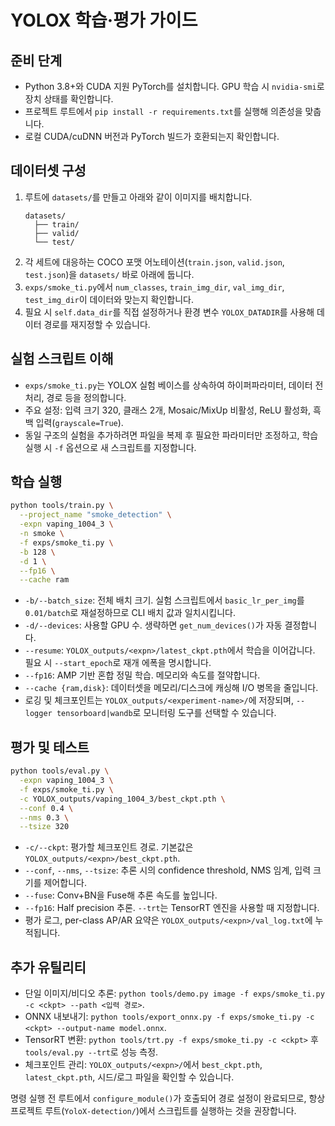 # YOLOX 학습·평가 가이드

## 준비 단계
- Python 3.8+와 CUDA 지원 PyTorch를 설치합니다. GPU 학습 시 `nvidia-smi`로 장치 상태를 확인합니다.
- 프로젝트 루트에서 `pip install -r requirements.txt`를 실행해 의존성을 맞춥니다.
- 로컬 CUDA/cuDNN 버전과 PyTorch 빌드가 호환되는지 확인합니다.

## 데이터셋 구성
1. 루트에 `datasets/`를 만들고 아래와 같이 이미지를 배치합니다.
   ```
   datasets/
     ├── train/
     ├── valid/
     └── test/
   ```
2. 각 세트에 대응하는 COCO 포맷 어노테이션(`train.json`, `valid.json`, `test.json`)을 `datasets/` 바로 아래에 둡니다.
3. `exps/smoke_ti.py`에서 `num_classes`, `train_img_dir`, `val_img_dir`, `test_img_dir`이 데이터와 맞는지 확인합니다.
4. 필요 시 `self.data_dir`를 직접 설정하거나 환경 변수 `YOLOX_DATADIR`를 사용해 데이터 경로를 재지정할 수 있습니다.

## 실험 스크립트 이해
- `exps/smoke_ti.py`는 YOLOX 실험 베이스를 상속하여 하이퍼파라미터, 데이터 전처리, 경로 등을 정의합니다.
- 주요 설정: 입력 크기 320, 클래스 2개, Mosaic/MixUp 비활성, ReLU 활성화, 흑백 입력(`grayscale=True`).
- 동일 구조의 실험을 추가하려면 파일을 복제 후 필요한 파라미터만 조정하고, 학습 실행 시 `-f` 옵션으로 새 스크립트를 지정합니다.

## 학습 실행
```bash
python tools/train.py \
  --project_name "smoke_detection" \
  -expn vaping_1004_3 \
  -n smoke \
  -f exps/smoke_ti.py \
  -b 128 \
  -d 1 \
  --fp16 \
  --cache ram
```
- `-b/--batch_size`: 전체 배치 크기. 실험 스크립트에서 `basic_lr_per_img`를 `0.01/batch`로 재설정하므로 CLI 배치 값과 일치시킵니다.
- `-d/--devices`: 사용할 GPU 수. 생략하면 `get_num_devices()`가 자동 결정합니다.
- `--resume`: `YOLOX_outputs/<expn>/latest_ckpt.pth`에서 학습을 이어갑니다. 필요 시 `--start_epoch`로 재개 에폭을 명시합니다.
- `--fp16`: AMP 기반 혼합 정밀 학습. 메모리와 속도를 절약합니다.
- `--cache {ram,disk}`: 데이터셋을 메모리/디스크에 캐싱해 I/O 병목을 줄입니다.
- 로깅 및 체크포인트는 `YOLOX_outputs/<experiment-name>/`에 저장되며, `--logger tensorboard|wandb`로 모니터링 도구를 선택할 수 있습니다.

## 평가 및 테스트
```bash
python tools/eval.py \
  -expn vaping_1004_3 \
  -f exps/smoke_ti.py \
  -c YOLOX_outputs/vaping_1004_3/best_ckpt.pth \
  --conf 0.4 \
  --nms 0.3 \
  --tsize 320
```
- `-c/--ckpt`: 평가할 체크포인트 경로. 기본값은 `YOLOX_outputs/<expn>/best_ckpt.pth`.
- `--conf`, `--nms`, `--tsize`: 추론 시의 confidence threshold, NMS 임계, 입력 크기를 제어합니다.
- `--fuse`: Conv+BN을 Fuse해 추론 속도를 높입니다.
- `--fp16`: Half precision 추론. `--trt`는 TensorRT 엔진을 사용할 때 지정합니다.
- 평가 로그, per-class AP/AR 요약은 `YOLOX_outputs/<expn>/val_log.txt`에 누적됩니다.

## 추가 유틸리티
- 단일 이미지/비디오 추론: `python tools/demo.py image -f exps/smoke_ti.py -c <ckpt> --path <입력 경로>`.
- ONNX 내보내기: `python tools/export_onnx.py -f exps/smoke_ti.py -c <ckpt> --output-name model.onnx`.
- TensorRT 변환: `python tools/trt.py -f exps/smoke_ti.py -c <ckpt>` 후 `tools/eval.py --trt`로 성능 측정.
- 체크포인트 관리: `YOLOX_outputs/<expn>/`에서 `best_ckpt.pth`, `latest_ckpt.pth`, 시드/로그 파일을 확인할 수 있습니다.

명령 실행 전 루트에서 `configure_module()`가 호출되어 경로 설정이 완료되므로, 항상 프로젝트 루트(`YoloX-detection/`)에서 스크립트를 실행하는 것을 권장합니다.
